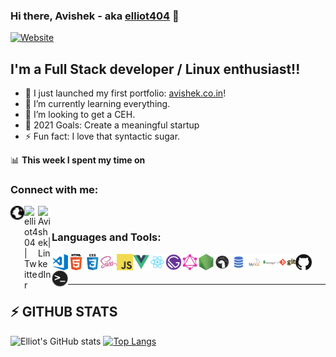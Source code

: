 ### Hi there, Avishek - aka [elliot404](https://avishek.co.in) 👋

[![Website](https://img.shields.io/website?label=avishek.co.in&style=for-the-badge&url=https%3A%2F%2Fcodestackr.com)](https://avishek.co.in)

## I'm a Full Stack developer / Linux enthusiast!!

- 🔭 I just launched my first portfolio: [avishek.co.in](https://avishek.co.in)!
- 🌱 I’m currently learning everything.
- 👯 I’m looking to get a CEH.
- 🥅 2021 Goals: Create a meaningful startup
- ⚡ Fun fact: I love that syntactic sugar.


📊 **This week I spent my time on**

<!-- [![Avishek's wakatime stats](https://github-readme-stats.vercel.app/api/wakatime?username=elliot40404)](https://github.com/anuraghazra/github-readme-stats) -->


### Connect with me:

[<img align="left" alt="avishek.co.in" width="22px" src="https://raw.githubusercontent.com/iconic/open-iconic/master/svg/globe.svg" />](https://avishek.co.in)
[<img align="left" alt="elliot404 | Twitter" width="22px" src="https://cdn.jsdelivr.net/npm/simple-icons@v3/icons/twitter.svg" />](https://twitter.com/chaos_order404?s=09)
[<img align="left" alt="Avishek| LinkedIn" width="22px" src="https://cdn.jsdelivr.net/npm/simple-icons@v3/icons/linkedin.svg" />](https://www.linkedin.com/in/avishek-acharya-4a9165206/)

<br />

### Languages and Tools:

[<img align="left" alt="Visual Studio Code" width="26px" src="https://raw.githubusercontent.com/github/explore/80688e429a7d4ef2fca1e82350fe8e3517d3494d/topics/visual-studio-code/visual-studio-code.png" />](https://avishek.co.in)
[<img align="left" alt="HTML5" width="26px" src="https://raw.githubusercontent.com/github/explore/80688e429a7d4ef2fca1e82350fe8e3517d3494d/topics/html/html.png" />](https://avishek.co.in)
[<img align="left" alt="CSS3" width="26px" src="https://raw.githubusercontent.com/github/explore/80688e429a7d4ef2fca1e82350fe8e3517d3494d/topics/css/css.png" />](https://avishek.co.in)
[<img align="left" alt="Sass" width="26px" src="https://raw.githubusercontent.com/github/explore/80688e429a7d4ef2fca1e82350fe8e3517d3494d/topics/sass/sass.png" />](https://avishek.co.in)
[<img align="left" alt="JavaScript" width="26px" src="https://raw.githubusercontent.com/github/explore/80688e429a7d4ef2fca1e82350fe8e3517d3494d/topics/javascript/javascript.png" />](https://avishek.co.in)
[<img align="left" alt="Vue" width="26px" src="https://raw.githubusercontent.com/github/explore/80688e429a7d4ef2fca1e82350fe8e3517d3494d/topics/vue/vue.png" />](https://avishek.co.in)
[<img align="left" alt="React" width="26px" src="https://raw.githubusercontent.com/github/explore/80688e429a7d4ef2fca1e82350fe8e3517d3494d/topics/react/react.png" />](https://avishek.co.in)
[<img align="left" alt="Gatsby" width="26px" src="https://raw.githubusercontent.com/github/explore/e94815998e4e0713912fed477a1f346ec04c3da2/topics/gatsby/gatsby.png" />](https://avishek.co.in)
[<img align="left" alt="GraphQL" width="26px" src="https://raw.githubusercontent.com/github/explore/80688e429a7d4ef2fca1e82350fe8e3517d3494d/topics/graphql/graphql.png" />](https://avishek.co.in)
[<img align="left" alt="Node.js" width="26px" src="https://raw.githubusercontent.com/github/explore/80688e429a7d4ef2fca1e82350fe8e3517d3494d/topics/nodejs/nodejs.png" />](https://avishek.co.in)
[<img align="left" alt="Deno" width="26px" src="https://raw.githubusercontent.com/github/explore/361e2821e2dea67711cde99c9c40ed357061cf27/topics/deno/deno.png" />](https://avishek.co.in)
[<img align="left" alt="SQL" width="26px" src="https://raw.githubusercontent.com/github/explore/80688e429a7d4ef2fca1e82350fe8e3517d3494d/topics/sql/sql.png" />](https://avishek.co.in)
[<img align="left" alt="MySQL" width="26px" src="https://raw.githubusercontent.com/github/explore/80688e429a7d4ef2fca1e82350fe8e3517d3494d/topics/mysql/mysql.png" />](https://avishek.co.in)
[<img align="left" alt="MongoDB" width="26px" src="https://raw.githubusercontent.com/github/explore/80688e429a7d4ef2fca1e82350fe8e3517d3494d/topics/mongodb/mongodb.png" />](https://avishek.co.in)
[<img align="left" alt="Git" width="26px" src="https://raw.githubusercontent.com/github/explore/80688e429a7d4ef2fca1e82350fe8e3517d3494d/topics/git/git.png" />](https://avishek.co.in)
[<img align="left" alt="GitHub" width="26px" src="https://raw.githubusercontent.com/github/explore/78df643247d429f6cc873026c0622819ad797942/topics/github/github.png" />](https://avishek.co.in)
[<img align="left" alt="Terminal" width="26px" src="https://raw.githubusercontent.com/github/explore/80688e429a7d4ef2fca1e82350fe8e3517d3494d/topics/terminal/terminal.png" />](https://avishek.co.in)

<br />
<br />

---
## :zap: GITHUB STATS

![Elliot's GitHub stats](https://gitstat.vercel.app/api?username=elliot40404&show_icons=true&theme=radical) [![Top Langs](https://gitstat.vercel.app/api/top-langs/?username=elliot40404)](https://avishek.co.in)

<!--START_SECTION:activity-->

<!--END_SECTION:activity-->
